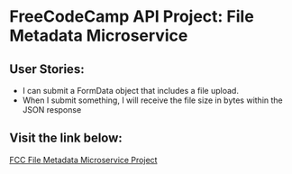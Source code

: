 # FreeCodeCamp API Project: File Metadata Microservice

## User Stories:
* I can submit a FormData object that includes a file upload.
* When I submit something, I will receive the file size in bytes within the JSON response

## Visit the link below:
[FCC File Metadata Microservice Project](https://fcc-file-metadata-serv.herokuapp.com/)
